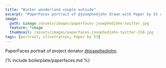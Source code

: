```yaml
---
title: "Winter wonderland couple outside"
excerpt: "PaperFaces portrait of @josephedjohn drawn with Paper by 53 on an iPad."
image: 
  path: &image /assets/images/paperfaces-josephedjohn-twitter.jpg 
  feature: *image
  thumbnail: /assets/images/paperfaces-josephedjohn-twitter-150.jpg
tags: [portrait, illustration, Paper by 53]
---
```


PaperFaces portrait of project donator [@josephedjohn](https://twitter.com/josephedjohn).

{% include boilerplate/paperfaces.md %}
